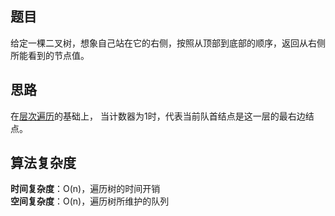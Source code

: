 ## 题目
给定一棵二叉树，想象自己站在它的右侧，按照从顶部到底部的顺序，返回从右侧所能看到的节点值。
## 思路
在[层次遍历](https://github.com/chaozhiwen/LeetCode-in-Java/tree/master/102.%20Binary%20Tree%20Level%20Order%20Traversal)的基础上，
当计数器为1时，代表当前队首结点是这一层的最右边结点。
## 算法复杂度
**时间复杂度**：O(n)，遍历树的时间开销  
**空间复杂度**：O(n)，遍历树所维护的队列
